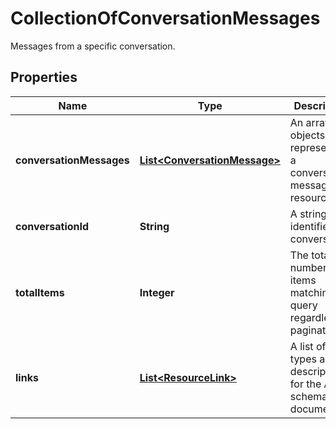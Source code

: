 

# CollectionOfConversationMessages

Messages from a specific conversation.

## Properties

| Name | Type | Description | Notes |
|------------ | ------------- | ------------- | -------------|
|**conversationMessages** | [**List&lt;ConversationMessage&gt;**](ConversationMessage.md) | An array of objects, each representing a conversation messages resources. |  [optional] |
|**conversationId** | **String** | A string that identifies this conversation. |  [optional] |
|**totalItems** | **Integer** | The total number of items matching the query regardless of pagination. |  [optional] [readonly] |
|**links** | [**List&lt;ResourceLink&gt;**](ResourceLink.md) | A list of link types and descriptions for the API schema documents. |  [optional] [readonly] |



